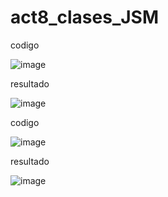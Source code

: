 # act8_clases_JSM

codigo

![image](https://github.com/user-attachments/assets/c1419c7a-0054-433c-b8f3-883371689c6a)


resultado

![image](https://github.com/user-attachments/assets/7000ad3d-dc1a-4c25-80b6-9b154adb833a)


codigo

![image](https://github.com/user-attachments/assets/305416cc-582a-4f1b-a930-cfb4e61c041c)


resultado

![image](https://github.com/user-attachments/assets/f76423fe-6c29-409d-a95d-16e6fc38e953)

